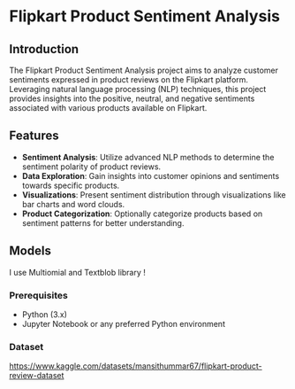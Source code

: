 # Flipkart Product Sentiment Analysis

## Introduction

The Flipkart Product Sentiment Analysis project aims to analyze customer sentiments expressed in product reviews on the Flipkart platform. Leveraging natural language processing (NLP) techniques, this project provides insights into the positive, neutral, and negative sentiments associated with various products available on Flipkart.

## Features

- **Sentiment Analysis**: Utilize advanced NLP methods to determine the sentiment polarity of product reviews.
- **Data Exploration**: Gain insights into customer opinions and sentiments towards specific products.
- **Visualizations**: Present sentiment distribution through visualizations like bar charts and word clouds.
- **Product Categorization**: Optionally categorize products based on sentiment patterns for better understanding.

## Models
I use Multiomial and Textblob library !
### Prerequisites

- Python (3.x)
- Jupyter Notebook or any preferred Python environment

### Dataset
https://www.kaggle.com/datasets/mansithummar67/flipkart-product-review-dataset

